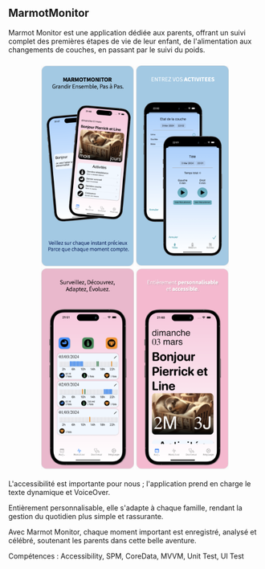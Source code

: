 ## MarmotMonitor
Marmot Monitor est une application dédiée aux parents, 
offrant un suivi complet des premières étapes de vie de leur enfant, 
de l'alimentation aux changements de couches, en passant par le suivi du poids.

<h3 align="center"><img src="imageReadme/1.png" width="185" height="400">  <img src="imageReadme/2.png" width="185" height="400">  <img src="imageReadme/3.png" width="185" height="400"> <img src="imageReadme/4.png" width="185" height="400"></h3>

L'accessibilité est importante pour nous ; l'application prend en charge le texte dynamique et VoiceOver.

Entièrement personnalisable, elle s'adapte à chaque famille, 
rendant la gestion du quotidien plus simple et rassurante. 

Avec Marmot Monitor, chaque moment important est enregistré, 
analysé et célébré, soutenant les parents dans cette belle aventure.


Compétences : Accessibility, SPM, CoreData, MVVM, Unit Test, UI Test

